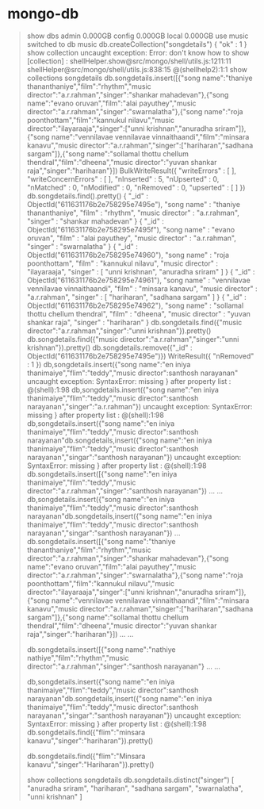 # mongo-db
> show dbs
admin   0.000GB
config  0.000GB
local   0.000GB
> use music
switched to db music
> db.createCollection("songdetails")
{ "ok" : 1 }
> show collection
uncaught exception: Error: don't know how to show [collection] :
shellHelper.show@src/mongo/shell/utils.js:1211:11
shellHelper@src/mongo/shell/utils.js:838:15
@(shellhelp2):1:1
> show collections
songdetails
> db.songdetails.insert([{"song name":"thaniye thananthaniye","film":"rhythm","music director":"a.r.rahman","singer":"shankar mahadevan"},{"song name":"evano oruvan","film":"alai payuthey","music director":"a.r.rahman","singer":"swarnalatha"},{"song name":"roja poonthottam","film":"kannukul nilavu","music director":"ilayaraaja","singer":["unni krishnan","anuradha sriram"]},{"song name":"vennilavae vennilavae vinnaithaandi","film":"minsara kanavu","music director":"a.r.rahman","singer":["hariharan","sadhana sargam"]},{"song name":"sollamal thottu chellum thendral","film":"dheena","music director":"yuvan shankar raja","singer":"hariharan"}])
BulkWriteResult({
	"writeErrors" : [ ],
	"writeConcernErrors" : [ ],
	"nInserted" : 5,
	"nUpserted" : 0,
	"nMatched" : 0,
	"nModified" : 0,
	"nRemoved" : 0,
	"upserted" : [ ]
})
> db.songdetails.find().pretty()
{
	"_id" : ObjectId("611631176b2e758295e7495e"),
	"song name" : "thaniye thananthaniye",
	"film" : "rhythm",
	"music director" : "a.r.rahman",
	"singer" : "shankar mahadevan"
}
{
	"_id" : ObjectId("611631176b2e758295e7495f"),
	"song name" : "evano oruvan",
	"film" : "alai payuthey",
	"music director" : "a.r.rahman",
	"singer" : "swarnalatha"
}
{
	"_id" : ObjectId("611631176b2e758295e74960"),
	"song name" : "roja poonthottam",
	"film" : "kannukul nilavu",
	"music director" : "ilayaraaja",
	"singer" : [
		"unni krishnan",
		"anuradha sriram"
	]
}
{
	"_id" : ObjectId("611631176b2e758295e74961"),
	"song name" : "vennilavae vennilavae vinnaithaandi",
	"film" : "minsara kanavu",
	"music director" : "a.r.rahman",
	"singer" : [
		"hariharan",
		"sadhana sargam"
	]
}
{
	"_id" : ObjectId("611631176b2e758295e74962"),
	"song name" : "sollamal thottu chellum thendral",
	"film" : "dheena",
	"music director" : "yuvan shankar raja",
	"singer" : "hariharan"
}
> db.songdetails.find({"music director":"a.r.rahman","singer":"unni krishnan"}).pretty()
> db.songdetails.find({"music director":"a.r.rahman","singer":"unni krishnan"}).pretty()
> db.songdetails.remove({"_id" : ObjectId("611631176b2e758295e7495e")})
WriteResult({ "nRemoved" : 1 })
> db,songdetails.insert({"song name":"en iniya thanimaiye","flim":"teddy","music director":santhosh narayanan"
uncaught exception: SyntaxError: missing } after property list :
@(shell):1:98
> db,songdetails.insert({"song name":"en iniya thanimaiye","flim":"teddy","music director":santhosh narayanan","singer":"a.r.rahman"})
uncaught exception: SyntaxError: missing } after property list :
@(shell):1:98
> db,songdetails.insert({"song name":"en iniya thanimaiye","flim":"teddy","music director":santhosh narayanan"db.songdetails,insert({"song name":"en iniya thanimaiye","flim":"teddy","music director":santhosh narayanan","singar":"santhosh narayanan"})
uncaught exception: SyntaxError: missing } after property list :
@(shell):1:98
>  db.songdetails.insert([{"song name":"en iniya thanimaiye","film":"teddy","music director":"a.r.rahman","singer":"santhosh narayanan"})
... 
... db,songdetails.insert({"song name":"en iniya thanimaiye","flim":"teddy","music director":santhosh narayanan"db.songdetails,insert({"song name":"en iniya thanimaiye","flim":"teddy","music director":santhosh narayanan","singar":"santhosh narayanan"})
... db.songdetails.insert([{"song name":"thaniye thananthaniye","film":"rhythm","music director":"a.r.rahman","singer":"shankar mahadevan"},{"song name":"evano oruvan","film":"alai payuthey","music director":"a.r.rahman","singer":"swarnalatha"},{"song name":"roja poonthottam","film":"kannukul nilavu","music director":"ilayaraaja","singer":["unni krishnan","anuradha sriram"]},{"song name":"vennilavae vennilavae vinnaithaandi","film":"minsara kanavu","music director":"a.r.rahman","singer":["hariharan","sadhana sargam"]},{"song name":"sollamal thottu chellum thendral","film":"dheena","music director":"yuvan shankar raja","singer":"hariharan"}])
... 
... 
> 
> 
> 
> 
> 
> 
> 
> 
> db.songdetails.insert([{"song name":"nathiye nathiye","film":"rhythm","music director":"a.r.rahman","singer":"santhosh narayanan"}
... 
... 
> 
> db,songdetails.insert({"song name":"en iniya thanimaiye","flim":"teddy","music director":santhosh narayanan"db.songdetails,insert({"song name":"en iniya thanimaiye","flim":"teddy","music director":santhosh narayanan","singar":"santhosh narayanan"})
uncaught exception: SyntaxError: missing } after property list :
@(shell):1:98
> db.songdetails.find({"flim":"minsara kanavu","singer":"hariharan"}).pretty()
> 
> db.songdetails.find({"flim":"Minsara kanavu","singer":"Hariharan"}).pretty()
> 
> show collections
songdetails
> db.songdetails.distinct("singer")
[
	"anuradha sriram",
	"hariharan",
	"sadhana sargam",
	"swarnalatha",
	"unni krishnan"
]

